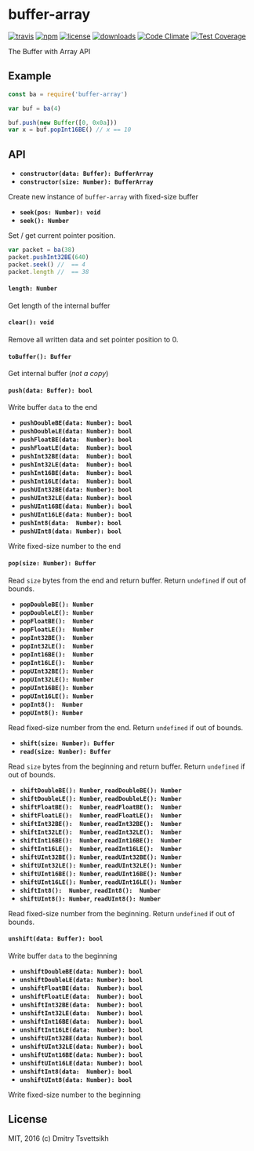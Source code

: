# buffer-array
[![travis](https://travis-ci.org/ReklatsMasters/buffer-array.svg)](https://travis-ci.org/ReklatsMasters/buffer-array)
[![npm](https://img.shields.io/npm/v/buffer-array.svg)](https://npmjs.org/package/buffer-array)
[![license](https://img.shields.io/npm/l/buffer-array.svg)](https://npmjs.org/package/buffer-array)
[![downloads](https://img.shields.io/npm/dm/buffer-array.svg)](https://npmjs.org/package/buffer-array)
[![Code Climate](https://codeclimate.com/github/ReklatsMasters/buffer-array/badges/gpa.svg)](https://codeclimate.com/github/ReklatsMasters/buffer-array)
[![Test Coverage](https://codeclimate.com/github/ReklatsMasters/buffer-array/badges/coverage.svg)](https://codeclimate.com/github/ReklatsMasters/buffer-array)

The Buffer with Array API

## Example
```js
const ba = require('buffer-array')

var buf = ba(4)

buf.push(new Buffer([0, 0x0a]))
var x = buf.popInt16BE() // x == 10
```

## API

* **`constructor(data: Buffer): BufferArray`**
* **`constructor(size: Number): BufferArray`**

Create new instance of `buffer-array` with fixed-size buffer

* **`seek(pos: Number): void`**
* **`seek(): Number`**

Set / get current pointer position. 

```js
var packet = ba(38)
packet.pushInt32BE(640)
packet.seek() //  == 4
packet.length //  == 38  
```

#### `length: Number`
Get length of the internal buffer

#### `clear(): void`
Remove all written data and set pointer position to 0.

#### `toBuffer(): Buffer`
Get internal buffer (_not a copy_)

#### `push(data: Buffer): bool`
Write buffer `data` to the end

* **`pushDoubleBE(data: Number): bool`**
* **`pushDoubleLE(data: Number): bool`**
* **`pushFloatBE(data:  Number): bool`**
* **`pushFloatLE(data:  Number): bool`**
* **`pushInt32BE(data:  Number): bool`**
* **`pushInt32LE(data:  Number): bool`**
* **`pushInt16BE(data:  Number): bool`**
* **`pushInt16LE(data:  Number): bool`**
* **`pushUInt32BE(data: Number): bool`**
* **`pushUInt32LE(data: Number): bool`**
* **`pushUInt16BE(data: Number): bool`**
* **`pushUInt16LE(data: Number): bool`**
* **`pushInt8(data:  Number): bool`**
* **`pushUInt8(data: Number): bool`**

Write fixed-size number to the end

#### `pop(size: Number): Buffer`
Read `size` bytes from the end and return buffer. Return `undefined` if out of bounds.

* **`popDoubleBE(): Number`**
* **`popDoubleLE(): Number`**
* **`popFloatBE():  Number`**
* **`popFloatLE():  Number`**
* **`popInt32BE():  Number`**
* **`popInt32LE():  Number`**
* **`popInt16BE():  Number`**
* **`popInt16LE():  Number`**
* **`popUInt32BE(): Number`**
* **`popUInt32LE(): Number`**
* **`popUInt16BE(): Number`**
* **`popUInt16LE(): Number`**
* **`popInt8():  Number`**
* **`popUInt8(): Number`**

Read fixed-size number from the end. Return `undefined` if out of bounds.

* **`shift(size: Number): Buffer`**
* **`read(size: Number): Buffer`**

Read `size` bytes from the beginning and return buffer. Return `undefined` if out of bounds.

* **`shiftDoubleBE(): Number`**, **`readDoubleBE(): Number`**
* **`shiftDoubleLE(): Number`**, **`readDoubleLE(): Number`**
* **`shiftFloatBE():  Number`**, **`readFloatBE():  Number`**
* **`shiftFloatLE():  Number`**, **`readFloatLE():  Number`**
* **`shiftInt32BE():  Number`**, **`readInt32BE():  Number`**
* **`shiftInt32LE():  Number`**, **`readInt32LE():  Number`**
* **`shiftInt16BE():  Number`**, **`readInt16BE():  Number`**
* **`shiftInt16LE():  Number`**, **`readInt16LE():  Number`**
* **`shiftUInt32BE(): Number`**, **`readUInt32BE(): Number`**
* **`shiftUInt32LE(): Number`**, **`readUInt32LE(): Number`**
* **`shiftUInt16BE(): Number`**, **`readUInt16BE(): Number`**
* **`shiftUInt16LE(): Number`**, **`readUInt16LE(): Number`**
* **`shiftInt8():  Number`**,    **`readInt8():  Number`**
* **`shiftUInt8(): Number`**,    **`readUInt8(): Number`**

Read fixed-size number from the beginning. Return `undefined` if out of bounds.

#### `unshift(data: Buffer): bool`
Write buffer `data` to the beginning

* **`unshiftDoubleBE(data: Number): bool`**
* **`unshiftDoubleLE(data: Number): bool`**
* **`unshiftFloatBE(data:  Number): bool`**
* **`unshiftFloatLE(data:  Number): bool`**
* **`unshiftInt32BE(data:  Number): bool`**
* **`unshiftInt32LE(data:  Number): bool`**
* **`unshiftInt16BE(data:  Number): bool`**
* **`unshiftInt16LE(data:  Number): bool`**
* **`unshiftUInt32BE(data: Number): bool`**
* **`unshiftUInt32LE(data: Number): bool`**
* **`unshiftUInt16BE(data: Number): bool`**
* **`unshiftUInt16LE(data: Number): bool`**
* **`unshiftInt8(data:  Number): bool`**
* **`unshiftUInt8(data: Number): bool`**

Write fixed-size number to the beginning

## License
MIT, 2016 (c) Dmitry Tsvettsikh
